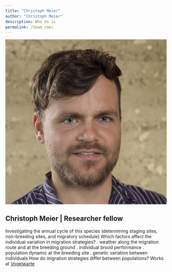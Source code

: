 ```yaml
---
title: "Christoph Meier"
author: "Christoph Meier"
description: Who he is
permalink: /team_cme/
---
```



![christoph Meier](TeamPhoto/Simeon_Lisovski.jpg)

## **Christoph Meier** | Researcher fellow 



Investigating the annual cycle of this species (determining staging sites, non-breeding sites, and migratory schedule) Which factors affect the individual variation in migration strategies? . weather along the migration route and at the breeding ground . individual brood performance . population dynamic at the breeding site . genetic variation between individuals How do migration strategies differ between populations? Works at [Vogelwarte](https://www.vogelwarte.ch/de/home/)


